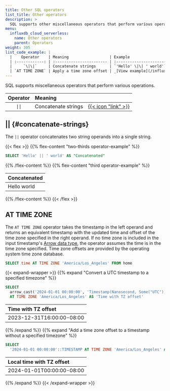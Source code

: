 ```yaml
---
title: Other SQL operators
list_title: Other operators
description: >
  SQL supports other miscellaneous operators that perform various operations.
menu:
  influxdb_cloud_serverless:
    name: Other operators
    parent: Operators
weight: 305
list_code_example: |
  |    Operator    | Meaning                  | Example                                 | Result        |
  | :------------: | :----------------------- | :-------------------------------------- | :------------ |
  |     `\|\|`     | Concatenate strings      | `'Hello' \|\| ' world'`                 | `Hello world` |
  | `AT TIME ZONE` | Apply a time zone offset | _[View example](/influxdb/cloud-serverless/reference/sql/operators/other/#at-time-zone)_ |               |
---
```


SQL supports miscellaneous operators that perform various operations.

| Operator | Meaning             |                                             |
| :------: | :------------------ | :------------------------------------------ |
|  `\|\|`  | Concatenate strings | [{{< icon "link" >}}](#concatenate-strings) |

## || {#concatenate-strings}

The `||` operator concatenates two string operands into a single string.

{{< flex >}}
{{% flex-content "two-thirds operator-example" %}}

```sql
SELECT 'Hello' || ' world' AS "Concatenated"
```

{{% /flex-content %}}
{{% flex-content "third operator-example" %}}

| Concatenated |
| :----------- |
| Hello world  |

{{% /flex-content %}}
{{< /flex >}}

## AT TIME ZONE

The `AT TIME ZONE` operator takes the timestamp in the left operand and returns
an equivalent timestamp with the updated time and offset of the time zone
specified in the right operand.
If no time zone is included in the input timestamp's
[Arrow data type](/influxdb/cloud-serverless/reference/sql/data-types/#sql-and-arrow-data-types),
the operator assumes the time is in the time zone specified.
Time zone offsets are provided by the operating system time zone database.

```sql
SELECT time AT TIME ZONE 'America/Los_Angeles' FROM home
```

{{< expand-wrapper >}}
{{% expand "Convert a UTC timestamp to a specified timezone" %}}

```sql
SELECT
  arrow_cast('2024-01-01 00:00:00', 'Timestamp(Nanosecond, Some("UTC"))')
  AT TIME ZONE 'America/Los_Angeles' AS 'Time with TZ offset'
```

| Time with TZ offset       |
| :------------------------ |
| 2023-12-31T16:00:00-08:00 |

{{% /expand %}}
{{% expand "Add a time zone offset to a timestamp without a specified timezone" %}}

```sql
SELECT
  '2024-01-01 00:00:00'::TIMESTAMP AT TIME ZONE 'America/Los_Angeles' AS 'Local time with TZ offset'
```

| Local time with TZ offset |
| :------------------------ |
| 2024-01-01T00:00:00-08:00 |

{{% /expand %}}
{{< /expand-wrapper >}}